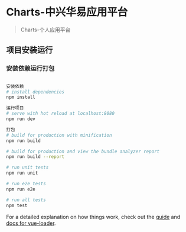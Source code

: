 # Charts-中兴华易应用平台

> Charts-个人应用平台

## 项目安装运行

### 安装依赖运行打包

``` bash

安装依赖
# install dependencies
npm install

运行项目
# serve with hot reload at localhost:8080
npm run dev

打包
# build for production with minification
npm run build

# build for production and view the bundle analyzer report
npm run build --report

# run unit tests
npm run unit

# run e2e tests
npm run e2e

# run all tests
npm test
```

For a detailed explanation on how things work, check out the [guide](http://vuejs-templates.github.io/webpack/) and [docs for vue-loader](http://vuejs.github.io/vue-loader).
